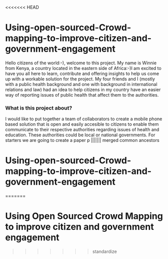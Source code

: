 <<<<<<< HEAD
# Using-open-sourced-Crowd-mapping-to-improve-citizen-and-government-engagement
 Hello citizens of the world:-), welcome to this project. My name is Winnie from Kenya, a country located in the eastern side of Africa:-)I am excited to have you all here to learn, contribute and offering insights to help us come up with a workable solution for the project.
 My four friends and I (mostly with a public health background and one with background in international relations and law) had an idea to help citizens in my country have an easier way of reporting issues of public health that affect them to the authorities.
 
### What is this project about?
I would like to put together a team of collaborators to create a mobile phone based solution that is open and easily accesible to citizens to enable them communicate to their respective authorities regarding issues of health and education. 
These authorities could be local or national governments. 
For starters we are going to create a paper p
||||||| merged common ancestors
# Using-open-sourced-Crowd-mapping-to-improve-citizen-and-government-engagement
=======
# Using Open Sourced Crowd Mapping to improve citizen and government engagement
>>>>>>> standardize
